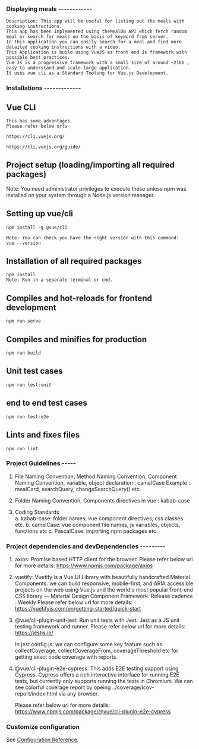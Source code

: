 ### Displaying meals ------------
```
Description: This app will be useful for listing out the meals with cooking instructions.
This app has been implemented using theMealDB API which fetch random meal or search for meals on the basis of keyword from server.
In this application you can easily search for a meal and find more datailed cooking instructions with a video. 
This Application is build using VueJS as front end Js framework with possible best practices.
Vue Js is a progressive framework with a small size of around ~21kb , easy to understand and scale large application.
It uses vue cli as a Standard Tooling for Vue.js Development.
```

### Installations -------------
## Vue CLI
```
This has some advantages.
Please refer below urls

https://cli.vuejs.org/

https://cli.vuejs.org/guide/

```
## Project setup (loading/importing all required packages)
Note: You need administrator privileges to execute these unless npm was installed on your system through a Node.js version manager.

## Setting up vue/cli
```
npm install -g @vue/cli

Note: You can check you have the right version with this command:
vue --version
```

## Installation of all required packages
```
npm install
Note: Run in a separate terminal or cmd.
```

## Compiles and hot-reloads for frontend development
```
npm run serve
```

## Compiles and minifies for production
```
npm run build
```

## Unit test cases
```
npm run test:unit
```

## end to end test cases
```
npm run test:e2e
```

## Lints and fixes files
```
npm run lint
```

### Project Guidelines -----

1) File Naming Convention, 
   Method Naming Convention, 
   Component Naming Convention,
   variable, object declaration : camelCase
   Example : mealCard, searchQuery, changeSearchQuery() etc. 

2) Folder Naming Convention, Components directives in vue : kabab-case

3) Coding Standards  
   a. kabab-case:
      folder names, vue component directives, css classes etc.
   b. camelCase:
      vue component file names, js variables, objects, functions etc
   c. PascalCase:
      importing npm packages etc. 


### Project dependencies and devDependencies ---------
1. axios:
   Promise based HTTP client for the browser.
   Please refer below url for more details:
   https://www.npmjs.com/package/axios   

2. vuetify:
   Vuetify is a Vue UI Library with beautifully handcrafted Material Components. we can build responsive, mobile-first, and ARIA accessible projects on the web using Vue.js and the world's most popular front-end CSS library — Material Design Component Framework. Release cadence : Weekly
   Please refer below url for more details:
   https://vuetifyjs.com/en/getting-started/quick-start

3. @vue/cli-plugin-unit-jest:
   Run unit tests with Jest. Jest as a JS unit testing framework and runner.
   Please refer below url for more details:
   https://jestjs.io/

   In jest.config.js: we can configure some key feature such as collectCoverage, collectCoverageFrom, coverageThreshold etc
   for getting exact code coverage with reports.

4. @vue/cli-plugin-e2e-cypress:
   This adds E2E testing support using Cypress.
   Cypress offers a rich interactive interface for running E2E tests, but currently only supports running the tests in Chromium.
   We can see colorful coverage report by opeing ../coverage/lcov-report/index.html via any browser.
   
   Please refer below url for more details:
   https://www.npmjs.com/package/@vue/cli-plugin-e2e-cypress

### Customize configuration
See [Configuration Reference](https://cli.vuejs.org/config/).
